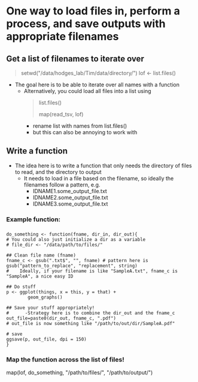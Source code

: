 # One way to load files in, perform a process, and save outputs with appropriate filenames

## Get a list of filenames to iterate over
> setwd("/data/hodges_lab/Tim/data/directory/")
> lof <- list.files()
- The goal here is to be able to iterate over all names with a function
    - Alternatively, you could load all files into a list using 
        > list.files()
        > 
        > map(read_tsv, lof)
        - rename list with names from list.files()
        - but this can also be annoying to work with

## Write a function
- The idea here is to write a function that only needs the directory of files to read, and the directory to output
    - It needs to load in a file based on the filename, so ideally the filenames follow a pattern, e.g.
        - IDNAME1.some_output_file.txt
        - IDNAME2.some_output_file.txt
        - IDNAME3.some_output_file.txt
### Example function:
###
    do_something <- function(fname, dir_in, dir_out){
    # You could also just initialize a dir as a variable
    # file_dir <- "/data/path/to/files/"
    
    ## Clean file name (fname)
    fname_c <- gsub(".txt$", "", fname) # pattern here is gsub("pattern_to_replace", "replacement", string)
    #    Ideally, if your filename is like "SampleA.txt", fname_c is "SampleA", a nice easy ID
    
    ## Do stuff
    p <- ggplot(things, x = this, y = that) +
            geom_graphs()
    
    ## Save your stuff appropriately!
    #      -Strategy here is to combine the dir_out and the fname_c
    out_file=paste0(dir_out, fname_c, ".pdf")
    # out_file is now something like "/path/to/out/dir/SampleA.pdf"
    
    # save
    ggsave(p, out_file, dpi = 150)
    }

### Map the function across the list of files!
map(lof, do_something, "/path/to/files/", "/path/to/output/")
